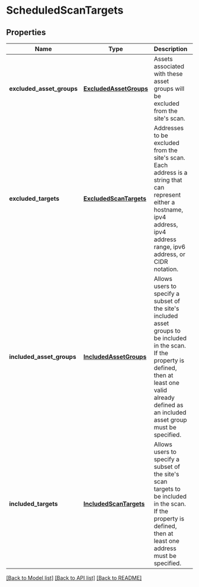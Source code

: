 # ScheduledScanTargets

## Properties
Name | Type | Description | Notes
------------ | ------------- | ------------- | -------------
**excluded_asset_groups** | [**ExcludedAssetGroups**](ExcludedAssetGroups.md) | Assets associated with these asset groups will be excluded from the site&#39;s scan. | [optional] 
**excluded_targets** | [**ExcludedScanTargets**](ExcludedScanTargets.md) | Addresses to be excluded from the site&#39;s scan. Each address is a string that can represent either a hostname, ipv4 address, ipv4 address range, ipv6 address, or CIDR notation. | [optional] 
**included_asset_groups** | [**IncludedAssetGroups**](IncludedAssetGroups.md) | Allows users to specify a subset of the site&#39;s included asset groups to be included in the scan. If the property is defined, then at least one valid already defined as an included asset group must be specified. | [optional] 
**included_targets** | [**IncludedScanTargets**](IncludedScanTargets.md) | Allows users to specify a subset of the site&#39;s scan targets to be included in the scan. If the property is defined, then at least one address must be specified. | [optional] 

[[Back to Model list]](../README.md#documentation-for-models) [[Back to API list]](../README.md#documentation-for-api-endpoints) [[Back to README]](../README.md)


